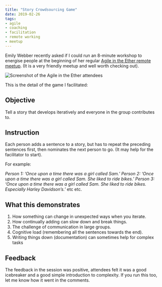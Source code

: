 ```yaml
---
title: "Story Crowdsourcing Game"
date: 2019-02-26
tags:
- agile
- coaching
- facilitation
- remote working
- meetup
---
```

Emily Webber recently asked if I could run an 8-minute workshop to energise people at the beginning of her regular [Agile in the Ether remote meetup](https://agileintheether.co.uk/). (It is a very friendly meetup and well worth checking out).

![](/images/agile_ether.jpg "Screenshot of the Agile in the Ether attendees")

This is the detail of the game I facilitated:

## Objective

Tell a story that develops iteratively and everyone in the group contributes to.

## Instruction

Each person adds a sentence to a story, but has to repeat the preceding sentences first, then nominates the next person to go. (It may help for the facilitator to start).

For example:

_Person 1: ‘Once upon a time there was a girl called Sam.’_
_Person 2: ‘Once upon a time there was a girl called Sam. She liked to ride bikes.’_
_Person 3: ‘Once upon a time there was a girl called Sam. She liked to ride bikes. Especially Harley Davidson’s.’_
etc etc.

## What this demonstrates

1. How something can change in unexpected ways when you iterate.
2. How continually adding can slow down and break things.
3. The challenge of communication in large groups.
4. Cognitive load (remembering all the sentences towards the end).
5. Writing things down (documentation) can sometimes help for complex tasks

## Feedback

The feedback in the session was positive, attendees felt it was a good icebreaker and a good simple introduction to complexity. If you run this too, let me know how it went in the comments.